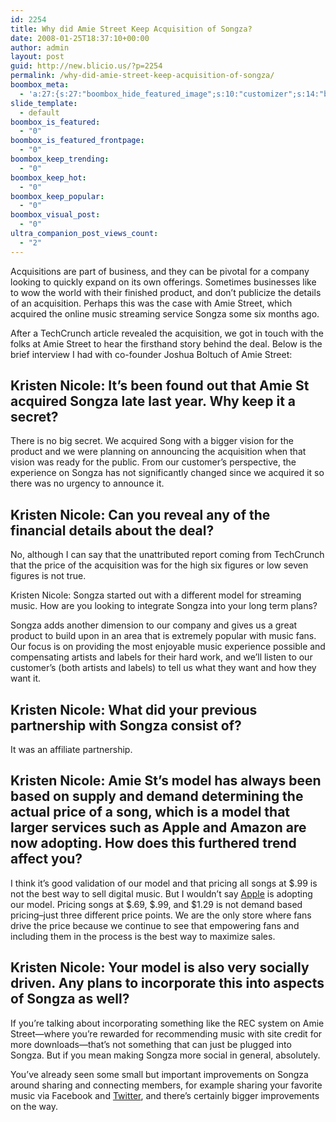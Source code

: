 ```yaml
---
id: 2254
title: Why did Amie Street Keep Acquisition of Songza?
date: 2008-01-25T18:37:10+00:00
author: admin
layout: post
guid: http://new.blicio.us/?p=2254
permalink: /why-did-amie-street-keep-acquisition-of-songza/
boombox_meta:
  - 'a:27:{s:27:"boombox_hide_featured_image";s:10:"customizer";s:14:"boombox_layout";s:7:"inherit";s:16:"boombox_template";s:6:"style1";s:20:"boombox_sidebar_type";s:13:"1-sidebar-1_3";s:27:"boombox_sidebar_orientation";s:5:"right";s:17:"boombox_video_url";s:0:"";s:30:"boombox_article_source_heading";N;s:26:"boombox_article_source_url";s:0:"";s:28:"boombox_article_source_label";s:0:"";s:29:"boombox_article_source_follow";s:8:"nofollow";s:29:"boombox_article_source_target";i:0;s:27:"boombox_article_via_heading";N;s:23:"boombox_article_via_url";s:0:"";s:25:"boombox_article_via_label";s:0:"";s:26:"boombox_article_via_follow";s:8:"nofollow";s:26:"boombox_article_via_target";i:0;s:26:"boombox_post_regular_price";s:0:"";s:27:"boombox_post_discount_price";s:0:"";s:27:"boombox_post_affiliate_link";s:0:"";s:44:"boombox_post_affiliate_link_use_as_post_link";i:0;s:19:"boombox_is_featured";i:0;s:29:"boombox_is_featured_frontpage";i:0;s:21:"boombox_keep_trending";i:0;s:16:"boombox_keep_hot";i:0;s:20:"boombox_keep_popular";i:0;s:19:"boombox_visual_post";i:0;s:20:"boombox_post_gallery";s:0:"";}'
slide_template:
  - default
boombox_is_featured:
  - "0"
boombox_is_featured_frontpage:
  - "0"
boombox_keep_trending:
  - "0"
boombox_keep_hot:
  - "0"
boombox_keep_popular:
  - "0"
boombox_visual_post:
  - "0"
ultra_companion_post_views_count:
  - "2"
---
```

Acquisitions are part of business, and they can be pivotal for a company looking to quickly expand on its own offerings. Sometimes businesses like to wow the world with their finished product, and don’t publicize the details of an acquisition. Perhaps this was the case with Amie Street, which acquired the online music streaming service Songza some six months ago. 

After a TechCrunch article revealed the acquisition, we got in touch with the folks at Amie Street to hear the firsthand story behind the deal. Below is the brief interview I had with co-founder Joshua Boltuch of Amie Street:

## Kristen Nicole: It’s been found out that Amie St acquired Songza late last year. Why keep it a secret?

There is no big secret. We acquired Song with a bigger vision for the product and we were planning on announcing the acquisition when that vision was ready for the public. From our customer’s perspective, the experience on Songza has not significantly changed since we acquired it so there was no urgency to announce it.

## Kristen Nicole: Can you reveal any of the financial details about the deal?

No, although I can say that the unattributed report coming from TechCrunch that the price of the acquisition was for the high six figures or low seven figures is not true.

Kristen Nicole: Songza started out with a different model for streaming music. How are you looking to integrate Songza into your long term plans?

Songza adds another dimension to our company and gives us a great product to build upon in an area that is extremely popular with music fans. Our focus is on providing the most enjoyable music experience possible and compensating artists and labels for their hard work, and we’ll listen to our customer’s (both artists and labels) to tell us what they want and how they want it.

## Kristen Nicole: What did your previous partnership with Songza consist of?

It was an affiliate partnership.

## Kristen Nicole: Amie St’s model has always been based on supply and demand determining the actual price of a song, which is a model that larger services such as Apple and Amazon are now adopting. How does this furthered trend affect you?

I think it’s good validation of our model and that pricing all songs at $.99 is not the best way to sell digital music. But I wouldn’t say [Apple](https://new.blicio.us/the-humble-beginnings-of-apple/) is adopting our model. Pricing songs at $.69, $.99, and $1.29 is not demand based pricing–just three different price points. We are the only store where fans drive the price because we continue to see that empowering fans and including them in the process is the best way to maximize sales.

## Kristen Nicole: Your model is also very socially driven. Any plans to incorporate this into aspects of Songza as well?

If you’re talking about incorporating something like the REC system on Amie Street—where you’re rewarded for recommending music with site credit for more downloads—that’s not something that can just be plugged into Songza. But if you mean making Songza more social in general, absolutely.

You’ve already seen some small but important improvements on Songza around sharing and connecting members, for example sharing your favorite music via Facebook and [Twitter](https://new.blicio.us/how-to-promote-your-startup-using-twitter/), and there’s certainly bigger improvements on the way.